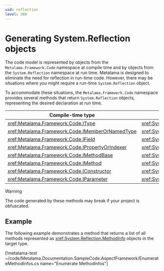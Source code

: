 ```yaml
---
uid: reflection
level: 300
---
```


# Generating System.Reflection objects

The code model is represented by objects from the `Metalama.Framework.Code` namespace at compile time and by objects from the `System.Reflection` namespace at run time. Metalama is designed to eliminate the need for reflection in run-time code. However, there may be situations where you might require a run-time `System.Reflection` object.

To accommodate these situations, the `Metalama.Framework.Code` namespace provides several methods that return `System.Reflection` objects, representing the desired declaration at run time.

| Compile-time type | Run-time type | Conversion method |
|------------------|---------------|-------------------|
| <xref:Metalama.Framework.Code.IType> | <xref:System.Type> | <xref:Metalama.Framework.Code.IType.ToType> |
| <xref:Metalama.Framework.Code.IMemberOrNamedType> | <xref:System.Reflection.MemberInfo> | <xref:Metalama.Framework.Code.IMemberOrNamedType.ToMemberInfo> |
| <xref:Metalama.Framework.Code.IField> | <xref:System.Reflection.FieldInfo> | <xref:Metalama.Framework.Code.IField.ToFieldInfo> |
| <xref:Metalama.Framework.Code.IPropertyOrIndexer> | <xref:System.Reflection.PropertyInfo> | <xref:Metalama.Framework.Code.IPropertyOrIndexer.ToPropertyInfo> |
| <xref:Metalama.Framework.Code.IMethodBase> | <xref:System.Reflection.MethodBase> | <xref:Metalama.Framework.Code.IMethodBase.ToMethodBase> |
| <xref:Metalama.Framework.Code.IMethod> | <xref:System.Reflection.MethodInfo> | <xref:Metalama.Framework.Code.IMethod.ToMethodInfo> |
| <xref:Metalama.Framework.Code.IConstructor> | <xref:System.Reflection.ConstructorInfo> | <xref:Metalama.Framework.Code.IConstructor.ToConstructorInfo> |
| <xref:Metalama.Framework.Code.IParameter> | <xref:System.Reflection.ParameterInfo> | <xref:Metalama.Framework.Code.IParameter.ToParameterInfo> |

> [!WARNING]
> The code generated by these methods may break if your project is obfuscated.

## Example

The following example demonstrates a method that returns a list of all methods represented as <xref:System.Reflection.MethodInfo> objects in the target type.

[!metalama-test ~/code/Metalama.Documentation.SampleCode.AspectFramework/EnumerateMethodInfos.cs name="Enumerate MethodInfos"]



